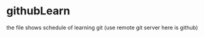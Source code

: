 githubLearn
============
the file shows schedule of learning git (use remote git server here is github)
